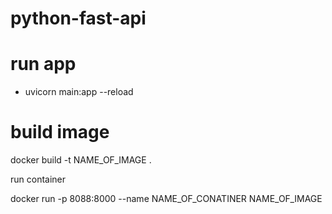 # python-fast-api

# run app

- uvicorn main:app --reload

# build image

docker build -t NAME_OF_IMAGE .

run container

docker run -p 8088:8000 --name NAME_OF_CONATINER NAME_OF_IMAGE
